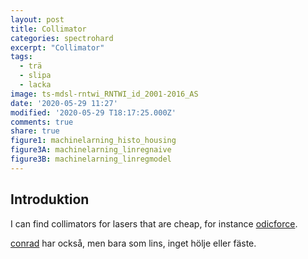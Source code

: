 ```yaml
---
layout: post
title: Collimator
categories: spectrohard
excerpt: "Collimator"
tags:
  - trä
  - slipa
  - lacka
image: ts-mdsl-rntwi_RNTWI_id_2001-2016_AS
date: '2020-05-29 11:27'
modified: '2020-05-29 T18:17:25.000Z'
comments: true
share: true
figure1: machinelarning_histo_housing
figure3A: machinelarning_linregnaive
figure3B: machinelarning_linregmodel
---
```


## Introduktion

I can find collimators for lasers that are cheap, for instance [odicforce](https://odicforce.com/9mm-x-05mm-Thread-PMMA-Laser-Focusing-Lens-2-pack).

[conrad](https://www.conrad.se/p/laser-components-2014292-kollimatorlins-x-h-7-mm-x-3-mm-1782897?awc=15605_1591002225_cd1a288261095e0830b6563537e438c1&utm_campaign=awin_feed&utm_medium=affiliates&utm_source=aw&utm_source=awin&utm_term=1782897&vat=true) har också, men bara som lins, inget hölje eller fäste.
